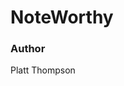 # NoteWorthy

<!-- ### Getting started

To create a note, simply title it and then save it. The app will autosave every 30 seconds so you don't lose your work.

### Built with:

- React
- Material UI
- GraphQL
- Hasura -->

### Author

Platt Thompson